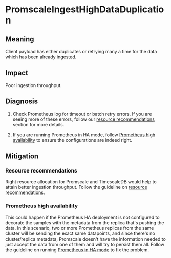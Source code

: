 # PromscaleIngestHighDataDuplication

## Meaning

Client payload has either duplicates or retrying many a time for the
data which has been already ingested.

## Impact

Poor ingestion throughput.

## Diagnosis

1. Check Prometheus log for timeout or batch retry errors. If you are seeing
more of these errors, follow our [resource recommendations](#resource-recommendations) section for more details.

2. If you are running Prometheus in HA mode, follow [Prometheus high availability](#prometheus-high-availability) to ensure the configurations are indeed right.

## Mitigation

### Resource recommendations

Right resource allocation for Promscale and TimescaleDB would help to attain
better ingestion throughput. Follow the guideline on [resource recommendations](https://docs.timescale.com/promscale/latest/recommendations/resource-recomm/#metrics).

### Prometheus high availability

This could happen if the Prometheus HA deployment is not configured to
decorate the samples with the metadata from the replica that's pushing
the data. In this scenario, two or more Prometheus replicas from the same
cluster will be sending the exact same datapoints, and since there's no
cluster/replica metadata, Promscale doesn't have the information needed
to just accept the data from one of them and will try to persist them all.
Follow the guideline on running [Prometheus in HA mode](https://docs.timescale.com/promscale/latest/scale-ha/high-availability/#promscale-and-prometheus-high-availability) to fix the problem.
